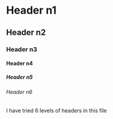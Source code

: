 # Header n1
## Header n2
### Header n3
#### Header n4
##### Header n5
###### Header n6

I have tried 6 levels of headers in this file
